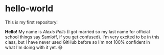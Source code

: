# hello-world
This is my first repository!

**Hello!** 
My name is *Alexis Pells* (I got married so my last name for official school things say Samloff, if you get confused).
I'm very excited to be in this class, but I have never used GitHub before so I'm not 100% confident in what I'm doing with it yet. :sweat_smile:
